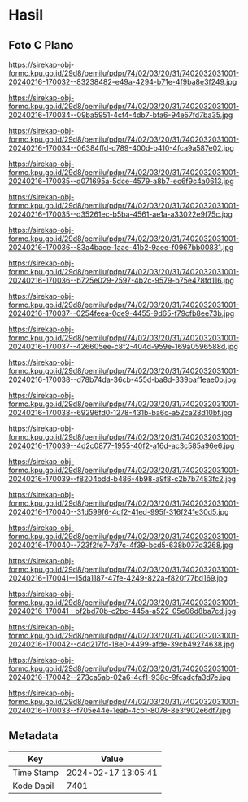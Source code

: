 # Hasil

## Foto C Plano

https://sirekap-obj-formc.kpu.go.id/29d8/pemilu/pdpr/74/02/03/20/31/7402032031001-20240216-170032--83238482-e49a-4294-b71e-4f9ba8e3f249.jpg

https://sirekap-obj-formc.kpu.go.id/29d8/pemilu/pdpr/74/02/03/20/31/7402032031001-20240216-170034--09ba5951-4cf4-4db7-bfa6-94e57fd7ba35.jpg

https://sirekap-obj-formc.kpu.go.id/29d8/pemilu/pdpr/74/02/03/20/31/7402032031001-20240216-170034--06384ffd-d789-400d-b410-4fca9a587e02.jpg

https://sirekap-obj-formc.kpu.go.id/29d8/pemilu/pdpr/74/02/03/20/31/7402032031001-20240216-170035--d071695a-5dce-4579-a8b7-ec6f9c4a0613.jpg

https://sirekap-obj-formc.kpu.go.id/29d8/pemilu/pdpr/74/02/03/20/31/7402032031001-20240216-170035--d35261ec-b5ba-4561-ae1a-a33022e9f75c.jpg

https://sirekap-obj-formc.kpu.go.id/29d8/pemilu/pdpr/74/02/03/20/31/7402032031001-20240216-170036--83a4bace-1aae-41b2-9aee-f0967bb00831.jpg

https://sirekap-obj-formc.kpu.go.id/29d8/pemilu/pdpr/74/02/03/20/31/7402032031001-20240216-170036--b725e029-2597-4b2c-9579-b75e478fd116.jpg

https://sirekap-obj-formc.kpu.go.id/29d8/pemilu/pdpr/74/02/03/20/31/7402032031001-20240216-170037--0254feea-0de9-4455-9d65-f79cfb8ee73b.jpg

https://sirekap-obj-formc.kpu.go.id/29d8/pemilu/pdpr/74/02/03/20/31/7402032031001-20240216-170037--426605ee-c8f2-404d-959e-169a0596588d.jpg

https://sirekap-obj-formc.kpu.go.id/29d8/pemilu/pdpr/74/02/03/20/31/7402032031001-20240216-170038--d78b74da-36cb-455d-ba8d-339baf1eae0b.jpg

https://sirekap-obj-formc.kpu.go.id/29d8/pemilu/pdpr/74/02/03/20/31/7402032031001-20240216-170038--69296fd0-1278-431b-ba6c-a52ca28d10bf.jpg

https://sirekap-obj-formc.kpu.go.id/29d8/pemilu/pdpr/74/02/03/20/31/7402032031001-20240216-170039--4d2c0877-1955-40f2-a16d-ac3c585a96e6.jpg

https://sirekap-obj-formc.kpu.go.id/29d8/pemilu/pdpr/74/02/03/20/31/7402032031001-20240216-170039--f8204bdd-b486-4b98-a9f8-c2b7b7483fc2.jpg

https://sirekap-obj-formc.kpu.go.id/29d8/pemilu/pdpr/74/02/03/20/31/7402032031001-20240216-170040--31d599f6-4df2-41ed-995f-316f241e30d5.jpg

https://sirekap-obj-formc.kpu.go.id/29d8/pemilu/pdpr/74/02/03/20/31/7402032031001-20240216-170040--723f2fe7-7d7c-4f39-bcd5-638b077d3268.jpg

https://sirekap-obj-formc.kpu.go.id/29d8/pemilu/pdpr/74/02/03/20/31/7402032031001-20240216-170041--15da1187-47fe-4249-822a-f820f77bd169.jpg

https://sirekap-obj-formc.kpu.go.id/29d8/pemilu/pdpr/74/02/03/20/31/7402032031001-20240216-170041--bf2bd70b-c2bc-445a-a522-05e06d8ba7cd.jpg

https://sirekap-obj-formc.kpu.go.id/29d8/pemilu/pdpr/74/02/03/20/31/7402032031001-20240216-170042--d4d217fd-18e0-4499-afde-39cb49274638.jpg

https://sirekap-obj-formc.kpu.go.id/29d8/pemilu/pdpr/74/02/03/20/31/7402032031001-20240216-170042--273ca5ab-02a6-4cf1-938c-9fcadcfa3d7e.jpg

https://sirekap-obj-formc.kpu.go.id/29d8/pemilu/pdpr/74/02/03/20/31/7402032031001-20240216-170033--f705e44e-1eab-4cb1-8078-8e3f902e6df7.jpg


## Metadata

| Key        | Value               |
| ---------- | ------------------- |
| Time Stamp | 2024-02-17 13:05:41 |
| Kode Dapil | 7401                |



